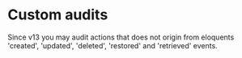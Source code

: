 # Custom audits
Since v13 you may audit actions that does not origin from eloquents 'created', 'updated', 'deleted', 'restored' and 'retrieved' events.